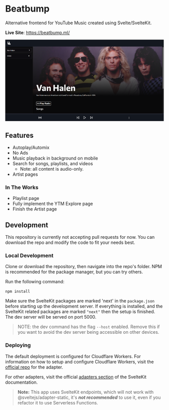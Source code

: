 # Beatbump

Alternative frontend for YouTube Music created using Svelte/SvelteKit.

**Live Site**: https://beatbump.ml/

![Artist Page](/.repo/images/Artist.png)

## Features

- Autoplay/Automix
- No Ads
- Music playback in background on mobile
- Search for songs, playlists, and videos
  - Note: all content is audio-only.
- Artist pages

### In The Works

- Playlist page
- Fully implement the YTM Explore page
- Finish the Artist page

## Development

This repository is currently not accepting pull requests for now. You can download the repo and modify the code to fit your needs best.

### Local Development

Clone or download the repository, then navigate into the repo's folder.
NPM is recommended for the package manager, but you can try others.

Run the following command:

```
npm install
```

Make sure the SvelteKit packages are marked 'next' in the ```package.json``` before starting up the development server. If everything is installed, and the SvelteKit related packages are marked ```"next"``` then the setup is finished. The dev server will be served on port 5000.

> NOTE: the dev command has the flag ```--host``` enabled. Remove this if you want to avoid the dev server being accessible on other devices.   

### Deploying

The default deployment is configured for Cloudflare Workers. For information on how to setup and configure Cloudflare Workers, visit the [official repo](https://github.com/sveltejs/kit/tree/master/packages/adapter-cloudflare-workers) for the adapter.

For other adapters, visit the official [adapters section](https://kit.svelte.dev/docs#adapters) of the SvelteKit documentation.

> **Note:** This app uses SvelteKit endpoints, which will not work with @sveltejs/adapter-static, it's **_not recommended_** to use it, even if you refactor it to use Serverless Functions.


